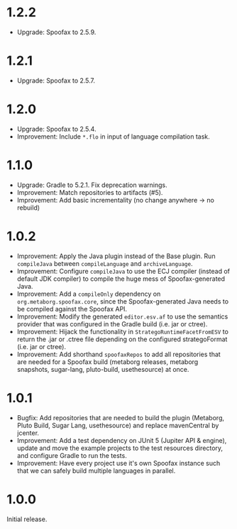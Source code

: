 # 1.2.2

* Upgrade: Spoofax to 2.5.9.

# 1.2.1

* Upgrade: Spoofax to 2.5.7.

# 1.2.0

* Upgrade: Spoofax to 2.5.4.
* Improvement: Include `*.flo` in input of language compilation task.

# 1.1.0

* Upgrade: Gradle to 5.2.1. Fix deprecation warnings.
* Improvement: Match repositories to artifacts (#5).
* Improvement: Add basic incrementality (no change anywhere -> no rebuild)

# 1.0.2

* Improvement: Apply the Java plugin instead of the Base plugin. Run `compileJava` between `compileLanguage` and `archiveLanguage`.
* Improvement: Configure `compileJava` to use the ECJ compiler (instead of default JDK compiler) to compile the huge mess of Spoofax-generated Java.
* Improvement: Add a `compileOnly` dependency on `org.metaborg.spoofax.core`, since the Spoofax-generated Java needs to be compiled against the Spoofax API.
* Improvement: Modify the generated `editor.esv.af` to use the semantics provider that was configured in the Gradle build (i.e. jar or ctree).
* Improvement: Hijack the functionality in `StrategoRuntimeFacetFromESV` to return the .jar or .ctree file depending on the configured strategoFormat (i.e. jar or ctree).
* Improvement: Add shorthand `spoofaxRepos` to add all repositories that are needed for a Spoofax build (metaborg releases, metaborg snapshots, sugar-lang, pluto-build, usethesource) at once.

# 1.0.1

* Bugfix: Add repositories that are needed to build the plugin (Metaborg, Pluto Build, Sugar Lang, usethesource) and replace mavenCentral by jcenter.
* Improvement: Add a test dependency on JUnit 5 (Jupiter API & engine), update and move the example projects to the test resources directory, and configure Gradle to run the tests.
* Improvement: Have every project use it's own Spoofax instance such that we can safely build multiple languages in parallel.

# 1.0.0

Initial release.
